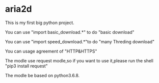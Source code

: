# aria2d

This is my first big python project.

You can use "import basic_download.*" to do "basic download"

You can use "import speed_download.*"to do "many Threding download"

You can usage agreement of "HTTP&HTTPS"

The modle use request modle,so if you want to use it,please run the shell
"pip3 install request"

The modle be based on python3.6.8.
